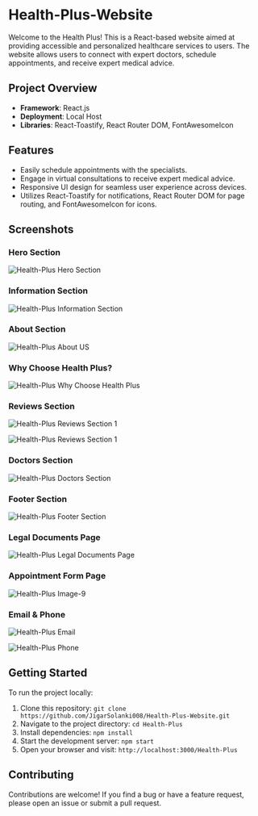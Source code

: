 # Health-Plus-Website
Welcome to the Health Plus! This is a React-based website aimed at providing accessible and personalized healthcare services to users. The website allows users to connect with expert doctors, schedule appointments, and receive expert medical advice.

## Project Overview
- **Framework**: React.js
- **Deployment**: Local Host
- **Libraries**: React-Toastify, React Router DOM, FontAwesomeIcon

## Features
- Easily schedule appointments with the specialists.
- Engage in virtual consultations to receive expert medical advice.
- Responsive UI design for seamless user experience across devices.
- Utilizes React-Toastify for notifications, React Router DOM for page routing, and FontAwesomeIcon for icons.

## Screenshots

### Hero Section

![Health-Plus Hero Section](https://github.com/JigarSolanki008/Health-Plus-Website/blob/master/Screenshots/1-Navbar_Hero_section.PNG?raw=true)

### Information Section

![Health-Plus Information Section](https://github.com/JigarSolanki008/Health-Plus-Website/blob/master/Screenshots/2_Services.PNG?raw=true)

### About Section

![Health-Plus About US](https://github.com/JigarSolanki008/Health-Plus-Website/blob/master/Screenshots/3_About_Us.png?raw=true)

### Why Choose Health Plus?

![Health-Plus Why Choose Health Plus](https://github.com/JigarSolanki008/Health-Plus-Website/blob/master/Screenshots/4-BookAppointment_Section.PNG?raw=true)

### Reviews Section

![Health-Plus Reviews Section 1](https://github.com/JigarSolanki008/Health-Plus-Website/blob/master/Screenshots/Review.PNG?raw=true)

![Health-Plus Reviews Section 1](https://github.com/JigarSolanki008/Health-Plus-Website/blob/master/Screenshots/Review1.PNG?raw=true)

### Doctors Section

![Health-Plus Doctors Section](https://github.com/JigarSolanki008/Health-Plus-Website/blob/master/Screenshots/5-Doctors_Page.PNG?raw=true)

### Footer Section

![Health-Plus Footer Section](https://github.com/JigarSolanki008/Health-Plus-Website/blob/master/Screenshots/6-Footer_Section.PNG?raw=true)

### Legal Documents Page

![Health-Plus Legal Documents Page](https://github.com/JigarSolanki008/Health-Plus-Website/blob/master/Screenshots/Legal_Privacy_Policy.PNG?raw=true)

### Appointment Form Page

![Health-Plus Image-9](https://github.com/JigarSolanki008/Health-Plus-Website/blob/master/Screenshots/Appointment_form.PNG?raw=true)

### Email & Phone 

![Health-Plus Email](https://github.com/JigarSolanki008/Health-Plus-Website/blob/master/Screenshots/Email.jpg?raw=true)

![Health-Plus Phone](https://github.com/JigarSolanki008/Health-Plus-Website/blob/master/Screenshots/Phone.jpg?raw=truehttps://github.com/JigarSolanki008/Health-Plus-Website/blob/master/Screenshots/Phone.jpg?raw=true)

## Getting Started

To run the project locally:

1. Clone this repository: `git clone https://github.com/JigarSolanki008/Health-Plus-Website.git`
2. Navigate to the project directory: `cd Health-Plus`
3. Install dependencies: `npm install`
4. Start the development server: `npm start`
5. Open your browser and visit: `http://localhost:3000/Health-Plus`

## Contributing

Contributions are welcome! If you find a bug or have a feature request, please open an issue or submit a pull request.

